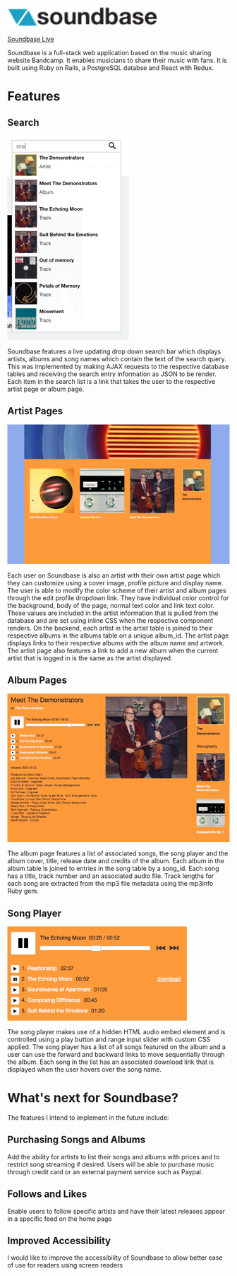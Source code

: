 ![alt text](https://github.com/jpshugrue/soundbase/blob/master/app/assets/images/github_logo.png "Soundbase Logo")

[Soundbase Live](https://aa-soundbase.herokuapp.com/#/)

Soundbase is a full-stack web application based on the music sharing website Bandcamp. It enables musicians to share their music with fans. It is built using Ruby on Rails, a PostgreSQL databse and React with Redux.

# Features

## Search

![alt text](https://github.com/jpshugrue/soundbase/blob/master/app/assets/images/search_bar_shot.png "Search Bar")

Soundbase features a live updating drop down search bar which displays artists, albums and song names which contain the text of the search query. This was implemented by making AJAX requests to the respective database tables and receiving the search entry information as JSON to be render. Each item in the search list is a link that takes the user to the respective artist page or album page.

## Artist Pages

![alt text](https://github.com/jpshugrue/soundbase/blob/master/app/assets/images/artist_page_shot.png "Artist Page")

Each user on Soundbase is also an artist with their own artist page which they can customize using a cover image, profile picture and display name. The user is able to modify the color scheme of their artist and album pages through the edit profile dropdown link. They have individual color control for the background, body of the page, normal text color and link text color. These values are included in the artist information that is pulled from the database and are set using inline CSS when the respective component renders. On the backend, each artist in the artist table is joined to their respective albums in the albums table on a unique album_id. The artist page displays links to their respective albums with the album name and artwork. The artist page also features a link to add a new album when the current artist that is logged in is the same as the artist displayed.

## Album Pages

![alt text](https://github.com/jpshugrue/soundbase/blob/master/app/assets/images/album_page_shot.png "Album Page")

The album page features a list of associated songs, the song player and the album cover, title, release date and credits of the album. Each album in the album table is joined to entries in the song table by a song_id. Each song has a title, track number and an associated audio file. Track lengths for each song are extracted from the mp3 file metadata using the mp3info Ruby gem.

## Song Player

![alt text](https://github.com/jpshugrue/soundbase/blob/master/app/assets/images/song_player_shot.png "Song Player")

The song player makes use of a hidden HTML audio embed element and is controlled using a play button and range input slider with custom CSS applied. The song player has a list of all songs featured on the album and a user can use the forward and backward links to move sequentially through the album. Each song in the list has an associated download link that is displayed when the user hovers over the song name.

# What's next for Soundbase?

The features I intend to implement in the future include:

## Purchasing Songs and Albums
Add the ability for artists to list their songs and albums with prices and to restrict song streaming if desired. Users will be able to purchase music through credit card or an external payment service such as Paypal.

## Follows and Likes
Enable users to follow specific artists and have their latest releases appear in a specific feed on the home page

## Improved Accessibility
I would like to improve the accessibility of Soundbase to allow better ease of use for readers using screen readers
